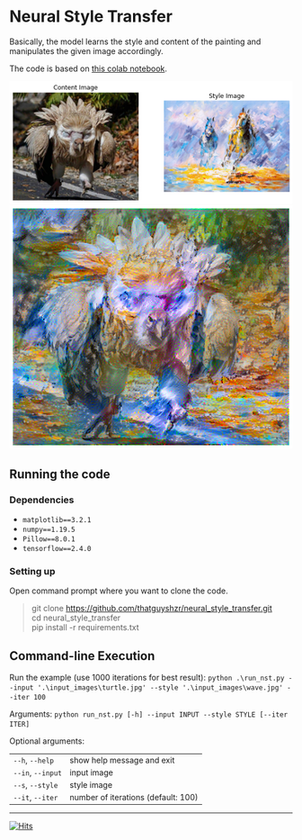 # Neural Style Transfer

Basically, the model learns the style and content of the painting and manipulates the given image accordingly.

The code is based on [this colab notebook].

![alt text](https://github.com/thatguyshzr/neural_style_transfer/blob/main/output_images/content_style_images.png)
![alt text](https://github.com/thatguyshzr/neural_style_transfer/blob/main/output_images/vulture.png)

## Running the code
### Dependencies
* `matplotlib==3.2.1`
* `numpy==1.19.5`
* `Pillow==8.0.1`
* `tensorflow==2.4.0`

### Setting up
Open command prompt where you want to clone the code.

> git clone https://github.com/thatguyshzr/neural_style_transfer.git <br> cd neural_style_transfer <br> pip install  -r requirements.txt

## Command-line Execution
Run the example (use 1000 iterations for best result): `python .\run_nst.py --input '.\input_images\turtle.jpg' --style '.\input_images\wave.jpg' --iter 100`

Arguments: `python run_nst.py [-h] --input INPUT --style STYLE [--iter ITER]`

Optional arguments:

| | |
|-------------|--------|
|`--h`, `--help`|show help message and exit |
|`--in`, `--input`|input image|
|`--s`, `--style`|style image|
|`--it`, `--iter`|number of iterations (default: 100)|

---
[![Hits](https://hits.seeyoufarm.com/api/count/incr/badge.svg?url=https%3A%2F%2Fgithub.com%2Fthatguyshzr%2Fwordcloud&count_bg=%2379C83D&title_bg=%23555555&icon=riseup.svg&icon_color=%23E7E7E7&title=hits&edge_flat=false)](https://hits.seeyoufarm.com)

[this colab notebook]:https://www.google.com/url?sa=t&rct=j&q=&esrc=s&source=web&cd=&cad=rja&uact=8&ved=2ahUKEwiDvojLlpvuAhXXcn0KHQzpBvYQFjAAegQIBRAC&url=https%3A%2F%2Fcolab.research.google.com%2Fgithub%2Ftensorflow%2Fmodels%2Fblob%2Fmaster%2Fresearch%2Fnst_blogpost%2F4_Neural_Style_Transfer_with_Eager_Execution.ipynb&usg=AOvVaw3xlFLR_ihslRjdBhdFT60x
